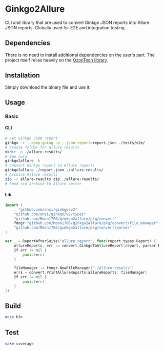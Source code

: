 # Ginkgo2Allure

CLI and library that are used to convert Ginkgo JSON reports into Allure JSON reports. Globally used for E2E and integration testing.

## Dependencies

There is no need to install additional dependencies on the user's part. The project itself relies heavily on the [OzonTech library](github.com/ozontech/allure-go).

## Installation

Simply download the binary file and use it.

## Usage

### Basic

#### CLI

```sh
# Get Ginkgo JSON report
ginkgo -r --keep-going -p --json-report=report.json ./tests/e2e/
# Create folder for Allure results
mkdir -p ./allure-results/
# See help
ginkgo2allure -h
# Convert Ginkgo report to Allure reports
ginkgo2allure ./report.json ./allure-results/
# Archive Allure results
zip -r allure-results.zip ./allure-results/
# Send zip archive to Allure server
```

#### Lib

```go
import (
    . "github.com/onsi/ginkgo/v2"
	"github.com/onsi/ginkgo/v2/types"
	"github.com/Moon1706/ginkgo2allure/pkg/convert"
	fmngr "github.com/Moon1706/ginkgo2allure/pkg/convert/file_manager"
	"github.com/Moon1706/ginkgo2allure/pkg/convert/parser"
)

var _ = ReportAfterSuite("allure report", func(report types.Report) {
    allureReports, err := convert.GinkgoToAllureReport(report, parser.NewDefaultParser, parser.Config{})
    if err != nil {
		panic(err)
	}

	fileManager := fmngr.NewFileManager("./allure-results")
	errs = convert.PrintAllureReports(allureReports, fileManager)
    if err != nil {
		panic(err)
	}
})
```

## Build

```sh
make bin
```

## Test

```sh
make coverage
```
